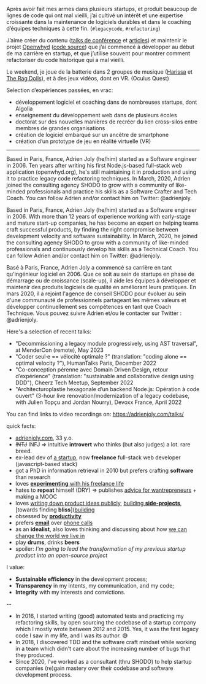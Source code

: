 Après avoir fait mes armes dans plusieurs startups, et produit beaucoup de lignes de code qui ont mal vieilli, j’ai cultivé un intérêt et une expertise croissante dans la maintenance de logiciels durables et dans le coaching d’équipes techniques à cette fin. (`#legacycode`, `#refactoring`)

J’aime créer du contenu ([talks de conférence](https://adrienjoly.com/talks/) et [articles](https://adrienjoly.com/posts/)) et maintenir le projet [Openwhyd](https://openwhyd.org/) ([code source](https://github.com/openwhyd/openwhyd)) que j’ai commencé à développer au début de ma carrière en startup, et que j’utilise souvent pour montrer comment refactoriser du code historique qui a mal vieilli.

Le weekend, je joue de la batterie dans 2 groupes de musique ([Harissa](https://harissaofficial.com) et [The Rag Dolls](https://www.facebook.com/profile.php?id=100087952024848)), et à des jeux vidéos, dont en VR. (Oculus Quest)

Selection d’expériences passées, en vrac:

- développement logiciel et coaching dans de nombreuses startups, dont Algolia
- enseignement du développement web dans de plusieurs écoles
- doctorat sur des nouvelles manières de recréer du lien cross-silos entre membres de grandes organisations
- création de logiciel embarqué sur un ancêtre de smartphone
- création d’un prototype de jeu en réalité virtuelle (VR)

---

Based in Paris, France, Adrien Joly (he/him) started as a Software engineer in 2006. Ten years after writing his first Node.js-based full-stack web application (openwhyd.org), he's still maintaining it in production and using it to practice legacy code refactoring techniques. In March, 2020, Adrien joined the consulting agency SHODO to grow with a community of like-minded professionals and practice his skills as a Software Crafter and Tech Coach. You can follow Adrien and/or contact him on Twitter: @adrienjoly.

Based in Paris, France, Adrien Joly (he/him) started as a Software engineer in 2006. With more than 12 years of experience working with early-stage and mature start-up companies, he has become an expert on helping teams craft successful products, by finding the right compromise between development velocity and software sustainability. In March, 2020, he joined the consulting agency SHODO to grow with a community of like-minded professionals and continuously develop his skills as a Technical Coach. You can follow Adrien and/or contact him on Twitter: @adrienjoly.

Basé à Paris, France, Adrien Joly a commencé sa carrière en tant qu'ingénieur logiciel en 2006. Que ce soit au sein de startups en phase de démarrage ou de croissance (scale-up), il aide les équipes à développer et maintenir des produits logiciels de qualité en améliorant leurs pratiques. En mars 2020, il a rejoint l'agence de conseil SHODO pour évoluer au sein d'une communauté de professionnels partageant les mêmes valeurs et développer continuellement ses compétences en tant que Coach Technique. Vous pouvez suivre Adrien et/ou le contacter sur Twitter : @adrienjoly.

Here's a selection of recent talks:
- "Decommissioning a legacy module progressively, using AST traversal", at MenderCon (remote), May 2023
- "Coder seul·e == vélocité optimale ?" (translation: "coding alone == optimal velocity ?"), HumanTalks Paris, December 2022
- "Co-conception pérenne avec Domain Driven Design, retour d’expérience" (translation: "sustainable and collaborative design using DDD"), Cheerz Tech Meetup, September 2022
- "Architecturoplastie hexagonale d’un backend Node.js: Opération à code ouvert" (3-hour live renovation/modernization of a legacy codebase, with Julien Topçu and Jordan Nourry), Devoxx France, April 2022

You can find links to video recordings on: https://adrienjoly.com/talks/

quick facts:

- [adrienjoly.com](adrienjoly.com), 33 y.o.
- ~~INTJ~~ INFJ => intuitive **introvert** who thinks (but also judges) a lot. rare breed.
- ex-lead dev of [a startup](http://whyd.com), now **freelance** full-stack web developer (javascript-based stack)
- got a PhD in information retrieval in 2010 but prefers crafting **software** than research
- loves [**experimenting** with his freelance life](https://medium.com/@adrienjoly/enseignements-apr%C3%A8s-1-an-d-erreurs-en-tant-que-d%C3%A9veloppeur-freelance-916f855efd9b#.nhcgtt461)
- hates to **repeat** himself (DRY) => publishes [advice for wantrepreneurs](http://bit.ly/startupnoob) + making a MOOC
- loves [writing down product ideas publicly](https://www.wunderlist.com/list/131400047), [building **side-projects**](https://medium.com/@adrienjoly/chaque-semaine-1-jour-pour-r%C3%A9aliser-1-id%C3%A9e-f77c9a2b2c74#.9e1coyqj6), [towards finding **bliss**]([building](https://medium.com/@adrienjoly/from-immediate-profitability-to-pleasure-a-shift-of-priorities-3f767253084e#.erf3ine2d)
- obsessed by [**productivity**](https://tinyletter.com/productivity-tips)
- prefers [**email**](https://medium.com/@adrienjoly/why-email-does-not-stink-9267c948f3f9?source=user_profile---------19-) over [phone calls](https://byrslf.co/why-i-don-t-answer-most-phone-calls-4a71e1418854)
- as an **idealist**, also loves thinking and discussing about how [we can change the world we live in](https://medium.com/@adrienjoly/software-development-principles-that-should-also-be-applied-to-our-laws-a35182573d87#.c7gji4m6x)
- play **drums**, drinks **beers**
- spoiler: *I'm going to lead the transformation of my previous startup product into an open-source project*

I value:
- **Sustainable efficiency** in the development process;
- **Transparency** in my intents, my communication, and my code;
- **Integrity** with my interests and convictions.

--

- In 2016, I started writing (good) automated tests and practicing my refactoring skills, by open sourcing the codebase of a startup company which I mostly wrote between 2012 and 2015. Yes, it was the first legacy code I saw in my life, and I was its author. 😅
- In 2018, I discovered TDD and the software craft mindset while working in a team which didn't care about the increasing number of bugs that they produced.
- Since 2020, I've worked as a consultant (thru SHODO) to help startup companies (re)gain mastery over their codebase and software development process.
